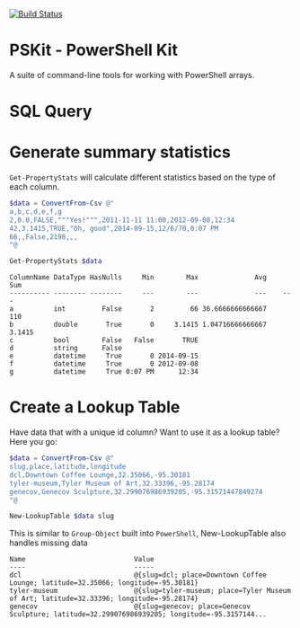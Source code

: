 [![Build Status](https://dougfinke.visualstudio.com/PSKit/_apis/build/status/dfinke.PSKit?branchName=master)](https://dougfinke.visualstudio.com/PSKit/_build/latest?definitionId=18&branchName=master)

# PSKit - PowerShell Kit
A suite of command-line tools for working with PowerShell arrays.


# SQL Query

# Generate summary statistics

`Get-PropertyStats` will calculate different statistics based on the type of each column.


```powershell
$data = ConvertFrom-Csv @"
a,b,c,d,e,f,g
2,0.0,FALSE,"""Yes!""",2011-11-11 11:00,2012-09-08,12:34
42,3.1415,TRUE,"Oh, good",2014-09-15,12/6/70,0:07 PM
66,,False,2198,,,
"@

Get-PropertyStats $data
```

```
ColumnName DataType HasNulls     Min        Max              Avg    Sum
---------- -------- --------     ---        ---              ---    ---
a          int         False       2         66 36.6666666666667    110
b          double       True       0     3.1415 1.04716666666667 3.1415
c          bool        False   False       TRUE
d          string      False
e          datetime     True       0 2014-09-15
f          datetime     True       0 2012-09-08
g          datetime     True 0:07 PM      12:34
```
# Create a Lookup Table

Have data that with a unique id column? Want to use it as a lookup table? Here you go:

```powershell
$data = ConvertFrom-Csv @"
slug,place,latitude,longitude
dcl,Downtown Coffee Lounge,32.35066,-95.30181
tyler-museum,Tyler Museum of Art,32.33396,-95.28174
genecov,Genecov Sculpture,32.299076986939205,-95.31571447849274
"@

New-LookupTable $data slug
```

This is similar to `Group-Object` built into `PowerShell`, New-LookupTable also handles missing data

```
Name                           Value
----                           -----
dcl                            @{slug=dcl; place=Downtown Coffee Lounge; latitude=32.35066; longitude=-95.30181}
tyler-museum                   @{slug=tyler-museum; place=Tyler Museum of Art; latitude=32.33396; longitude=-95.28174}
genecov                        @{slug=genecov; place=Genecov Sculpture; latitude=32.299076986939205; longitude=-95.3157144...
```